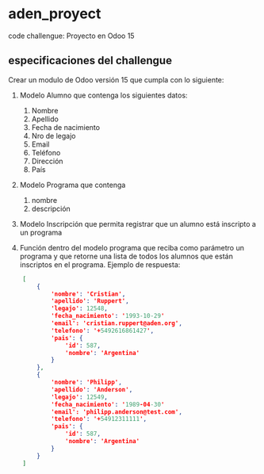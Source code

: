 # aden_proyect

code challengue: Proyecto en Odoo 15

## especificaciones del challengue

Crear un modulo de Odoo versión 15 que cumpla con lo siguiente:
1. Modelo Alumno que contenga los siguientes datos:
    1. Nombre
    2. Apellido
    3. Fecha de nacimiento
    4. Nro de legajo
    5. Email
    6. Teléfono
    7. Dirección
    8.  País

2. Modelo Programa que contenga 
    1. nombre
    2. descripción

3. Modelo Inscripción que permita registrar que un alumno está inscripto a un programa

4. Función dentro del modelo programa que reciba como parámetro un programa y que retorne una lista de todos los alumnos que están inscriptos en el programa.
Ejemplo de respuesta:

```json
    [
        {
            'nombre': 'Cristian',
            'apellido': 'Ruppert',
            'legajo': 12548,
            'fecha_nacimiento': '1993-10-29'
            'email': 'cristian.ruppert@aden.org',
            'telefono': '+5492616861427',
            'pais': {
                'id': 587,
                'nombre': 'Argentina'
            }
        },
        {
            'nombre': 'Philipp',
            'apellido': 'Anderson',
            'legajo': 12549,
            'fecha_nacimiento': '1989-04-30'
            'email': 'philipp.anderson@test.com',
            'telefono': '+54912311111',
            'pais': {
                'id': 587,
                'nombre': 'Argentina'
            }
        }
    ]
```